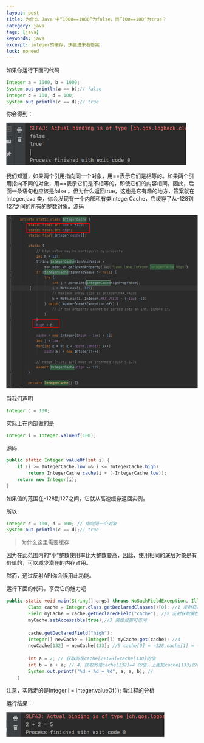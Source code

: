 ```yaml
---
layout: post
title: 为什么 Java 中“1000==1000”为false，而”100==100“为true？
category: java
tags: [java]
keywords: java
excerpt: integer的缓存，快戳进来看答案
lock: noneed
---
```


如果你运行下面的代码

```java
Integer a = 1000, b = 1000;  
System.out.println(a == b);// false
Integer c = 100, d = 100;  
System.out.println(c == d);// true
```

你会得到：

![](\assets\images\2020\java\integer-cache-1.png)

我们知道，如果两个引用指向同一个对象，用\==表示它们是相等的。如果两个引用指向不同的对象，用==表示它们是不相等的，即使它们的内容相同。因此，后面一条语句也应该是false 。但为什么返回true，这也是它有趣的地方，答案就在 Integer.java 类，你会发现有一个内部私有类IntegerCache，它缓存了从-128到127之间的所有的整数对象。源码

![](\assets\images\2020\java\integer-cache-2.png)

当我们声明

```java
Integer c = 100;
```

实际上在内部做的是

```java
Integer i = Integer.valueOf(100);
```

源码

```java
public static Integer valueOf(int i) {
    if (i >= IntegerCache.low && i <= IntegerCache.high)
        return IntegerCache.cache[i + (-IntegerCache.low)];
    return new Integer(i);
}
```

如果值的范围在-128到127之间，它就从高速缓存返回实例。

所以

```java
Integer c = 100, d = 100; // 指向同一个对象
System.out.println(c == d);// true
```

> 为什么这里需要缓存

因为在此范围内的“小”整数使用率比大整数要高，因此，使用相同的底层对象是有价值的，可以减少潜在的内存占用。

然而，通过反射API你会误用此功能。

运行下面的代码，享受它的魅力吧

```java
public static void main(String[] args) throws NoSuchFieldException, IllegalAccessException{
		Class cache = Integer.class.getDeclaredClasses()[0]; //1 反射获取私有内部类IntegerCache
		Field myCache = cache.getDeclaredField("cache"); //2 反射获取属性cache 数组
		myCache.setAccessible(true);//3 属性设置可访问

		cache.getDeclaredField("high");
		Integer[] newCache = (Integer[]) myCache.get(cache); //4
		newCache[132] = newCache[133]; //5 cache[0] = -128,cache[1] = -127,cache[128] = 0,cache[128] = 0,cache[132] = 4,cache[133] = 5

		int a = 2; // 获取的是cache[2+128]=cache[130]的值
		int b = a + a; // 4，获取的是cache[132]=4 的值，上面把cache[133]的值赋值给了cache[132]，所以现在cache[132]=5，这就是为什么 2+2=5
		System.out.printf("%d + %d = %d", a, a, b); //
	}
```

注意，实际走的是Integer i = Integer.valueOf(i); 看注释的分析

运行结果：

![](\assets\images\2020\java\integer-cache-3.png)